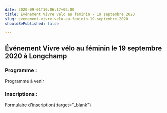 ```yaml
---
date: 2020-09-01T10:06:17+02:00
title: Événement Vivre vélo au féminin - 19 septembre 2020
slug: evenement-vivre-velo-au-feminin-19-septembre-2020
shouldBePublished: false

---
```

## Événement Vivre vélo au féminin le 19 septembre 2020 à Longchamp

### Programme :

Programme à venir

### Inscriptions :

[Formulaire d'inscription](https://velo-longchamp.typeform.com/to/ZExF5qZg){:target="_blank"}